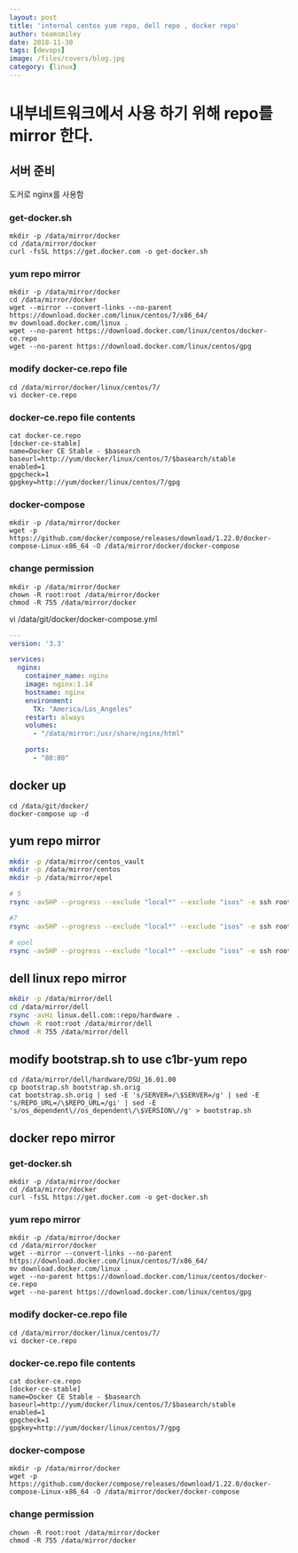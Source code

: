 ```yaml
---
layout: post
title: 'internal centos yum repo, dell repo , docker repo' 
author: teamsmiley
date: 2018-11-30
tags: [devops]
image: /files/covers/blog.jpg
category: {linux}
---
```


# 내부네트워크에서 사용 하기  위해 repo를 mirror 한다. 

## 서버 준비 

도커로 nginx를 사용함 

### get-docker.sh
```
mkdir -p /data/mirror/docker
cd /data/mirror/docker
curl -fsSL https://get.docker.com -o get-docker.sh
```

### yum repo mirror 
```
mkdir -p /data/mirror/docker
cd /data/mirror/docker
wget --mirror --convert-links --no-parent https://download.docker.com/linux/centos/7/x86_64/
mv download.docker.com/linux .
wget --no-parent https://download.docker.com/linux/centos/docker-ce.repo
wget --no-parent https://download.docker.com/linux/centos/gpg
```

### modify docker-ce.repo file
```
cd /data/mirror/docker/linux/centos/7/
vi docker-ce.repo
```

### docker-ce.repo file contents
```
cat docker-ce.repo 
[docker-ce-stable]
name=Docker CE Stable - $basearch
baseurl=http://yum/docker/linux/centos/7/$basearch/stable
enabled=1
gpgcheck=1
gpgkey=http://yum/docker/linux/centos/7/gpg
```

### docker-compose
```
mkdir -p /data/mirror/docker
wget -p https://github.com/docker/compose/releases/download/1.22.0/docker-compose-Linux-x86_64 -O /data/mirror/docker/docker-compose
```

### change permission
```
mkdir -p /data/mirror/docker
chown -R root:root /data/mirror/docker
chmod -R 755 /data/mirror/docker
```

vi /data/git/docker/docker-compose.yml
```yml
---
version: '3.3'

services:
  nginx:
    container_name: nginx
    image: nginx:1.14
    hostname: nginx
    environment:
      TX: "America/Los_Angeles"
    restart: always
    volumes:
      - "/data/mirror:/usr/share/nginx/html"

    ports:
      - "80:80"
```

## docker up
```
cd /data/git/docker/
docker-compose up -d 
```


## yum repo mirror
```bash
mkdir -p /data/mirror/centos_vault
mkdir -p /data/mirror/centos
mkdir -p /data/mirror/epel

# 5
rsync -avSHP --progress --exclude "local*" --exclude "isos" -e ssh root@yum.xgridcolo.com:/data/mirror/centos_vault/ /data/mirror/centos_vault >> rsync-repo.log

#7
rsync -avSHP --progress --exclude "local*" --exclude "isos" -e ssh root@yum.xgridcolo.com:/data/mirror/centos/ /data/mirror/centos >> rsync-repo.log

# epel 
rsync -avSHP --progress --exclude "local*" --exclude "isos" -e ssh root@yum.xgridcolo.com:/data/mirror/epel/ /data/mirror/epel >> rsync-repo.log
```

## dell linux repo mirror
```bash
mkdir -p /data/mirror/dell
cd /data/mirror/dell
rsync -avHz linux.dell.com::repo/hardware .
chown -R root:root /data/mirror/dell
chmod -R 755 /data/mirror/dell
```
## modify bootstrap.sh to use c1br-yum repo
```
cd /data/mirror/dell/hardware/DSU_16.01.00
cp bootstrap.sh bootstrap.sh.orig
cat bootstrap.sh.orig | sed -E 's/SERVER=/\$SERVER=/g' | sed -E 's/REPO_URL=/\$REPO_URL=/gi' | sed -E 's/os_dependent\//os_dependent\/\$VERSION\//g' > bootstrap.sh
```

## docker repo mirror

### get-docker.sh
```
mkdir -p /data/mirror/docker
cd /data/mirror/docker
curl -fsSL https://get.docker.com -o get-docker.sh
```

### yum repo mirror 
```
mkdir -p /data/mirror/docker
cd /data/mirror/docker
wget --mirror --convert-links --no-parent https://download.docker.com/linux/centos/7/x86_64/
mv download.docker.com/linux .
wget --no-parent https://download.docker.com/linux/centos/docker-ce.repo
wget --no-parent https://download.docker.com/linux/centos/gpg
```

### modify docker-ce.repo file
```
cd /data/mirror/docker/linux/centos/7/
vi docker-ce.repo
```

### docker-ce.repo file contents
```
cat docker-ce.repo 
[docker-ce-stable]
name=Docker CE Stable - $basearch
baseurl=http://yum/docker/linux/centos/7/$basearch/stable
enabled=1
gpgcheck=1
gpgkey=http://yum/docker/linux/centos/7/gpg
```

### docker-compose
```
mkdir -p /data/mirror/docker
wget -p https://github.com/docker/compose/releases/download/1.22.0/docker-compose-Linux-x86_64 -O /data/mirror/docker/docker-compose
```

### change permission
```
chown -R root:root /data/mirror/docker
chmod -R 755 /data/mirror/docker
```



